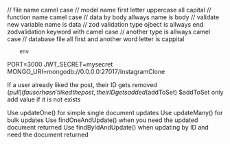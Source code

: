 // file name camel case
// model name first letter uppercase all capital
// function name camel case
// data by body allways name is body
// validate new variable name is data
// zod validation type ojbect is allways end zodvalidation keyword with camel case
// another type is allways camel case
// database file all first and another word letter is cappital

        env

PORT=3000
JWT_SECRET=mysecret
MONGO_URI=mongodb://0.0.0.0:27017/InstagramClone

If a user already liked the post, their ID gets removed ($pull)
If a user hasn't liked the post, their ID gets added ($addToSet)
$addToSet only add value if it is not exists

Use updateOne() for simple single document updates
Use updateMany() for bulk updates
Use findOneAndUpdate() when you need the updated document returned
Use findByIdAndUpdate() when updating by ID and need the document returned
